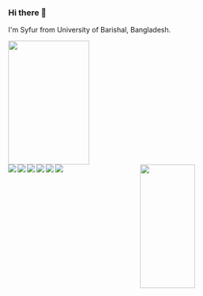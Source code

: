 ### Hi there 👋

I'm Syfur from University of Barishal, Bangladesh.


<p>
<img align='left' width='57%' height='250px'  src="https://github-readme-stats.vercel.app/api?username=Syfur007&show_icons=true&theme=dracula" />
<img align='right' width='47%' height='250px'  src="https://github-readme-stats.vercel.app/api/top-langs/?username=Syfur007&layout=compact&theme=dracula"/>
</p>
<br/>
<br/>
<p align='center' style="margin-top:40px">
<img align='left' src='https://img.shields.io/badge/Android_Studio-3DDC84?style=for-the-badge&logo=android-studio&logoColor=white'/>
<img align='left' src='https://img.shields.io/badge/Kotlin-0095D5?&style=for-the-badge&logo=kotlin&logoColor=white'/>
<img align='left'  src='https://img.shields.io/badge/c++-%2300599C.svg?style=for-the-badge&logo=c%2B%2B&logoColor=white'/>
<img align='left' src='https://img.shields.io/badge/python-3670A0?style=for-the-badge&logo=python&logoColor=ffdd54'/>
<img align='left'  src='https://img.shields.io/badge/html5-%23E34F26.svg?style=for-the-badge&logo=html5&logoColor=white'/>
<img align='left' src='https://img.shields.io/badge/javascript-%23323330.svg?style=for-the-badge&logo=javascript&logoColor=%23F7DF1E'/>
</p>
<br/>
<br/>
<!--
- 🌱 I’m currently learning Android app development in Android Studio using Kotlin</p>
- 👯 I’m looking to collaborate on ...
- 🤔 I’m looking for help with ...
- 💬 Ask me about ...
- 📫 How to reach me: ...
- 😄 Pronouns: ...
- ⚡ Fun fact: ...
-->
